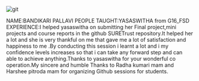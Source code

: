 ﻿
  ![git](https://github.com/sure-trust/G1_Git_and_GitHub/assets/118979872/6e4a8b0b-9623-4cb0-8f70-5410afa512fe)
  
NAME:BANDIKARI PALLAVI
PEOPLE TAUGHT:YASASWITHA from G16_FSD
EXPERIENCE:I helped yasaswitha on submitting her Final project,mini projects and course reports in the github SURETrust repository.It helped her a lot and she is very thankful on me that gave me a lot of satisfaction and happiness to me .By conducting this session i learnt a lot and i my confidence levels increases so that i can take any forward step and can able to achieve anything.Thanks to yasaswitha for your wonderful co operation.My sincere and humble Thanks to Radha kumari mam and Harshee pitroda mam for organizing Github sessions for students.                                                                                          



